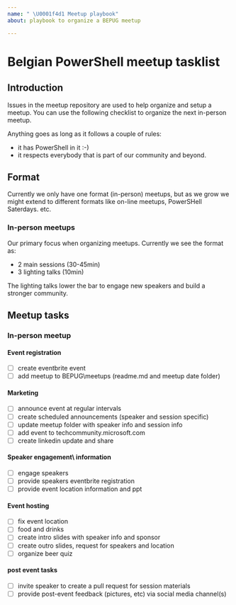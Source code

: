 ```yaml
---
name: " \U0001f4d1 Meetup playbook"
about: playbook to organize a BEPUG meetup

---
```

# Belgian PowerShell meetup tasklist

## Introduction

Issues in the meetup repository are used to help organize and setup a meetup.
You can use the following checklist to organize the next in-person meetup.

Anything goes as long as it follows a couple of rules:

* it has PowerShell in it :-)
* it respects everybody that is part of our community and beyond.

## Format

Currently we only have one format (in-person) meetups, but as we grow we might extend to different formats like on-line meetups, PowerSHell Saterdays. etc.

### In-person meetups

Our primary focus when organizing meetups.
Currently we see the format as:

* 2 main sessions (30-45min)
* 3 lighting talks (10min)

The lighting talks lower the bar to engage new speakers and build a stronger community.

## Meetup tasks

### In-person meetup

#### Event registration

* [ ] create eventbrite event  
* [ ] add meetup to BEPUG\meetups (readme.md and meetup date folder)

#### Marketing

* [ ] announce event at regular intervals  
* [ ] create scheduled announcements (speaker and session specific)  
* [ ] update meetup folder with speaker info and session info
* [ ] add event to techcommunity.microsoft.com
* [ ] create linkedin update and share

#### Speaker engagement\ information

* [ ] engage speakers  
* [ ] provide speakers eventbrite registration  
* [ ] provide event location information and ppt  

#### Event hosting

* [ ] fix event location  
* [ ] food and drinks  
* [ ] create intro slides with speaker info and sponsor  
* [ ] create outro slides, request for speakers and location  
* [ ] organize beer quiz  

#### post event tasks

* [ ] invite speaker to create a pull request for session materials  
* [ ] provide post-event feedback (pictures, etc) via social media channel(s)  